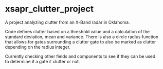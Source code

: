 # xsapr_clutter_project

A project analyzing clutter from an X-Band radar in Oklahoma.

Code defines clutter based on a threshold value and a calculation of
the standard deviation, mean and variance. There is also a circle radius
function that allows for gates surrounding a clutter gate to also be marked
as clutter depending on the radius integer.

Currently checking other fields and components to see if they can be used
to determine if a gate it clutter or not.
